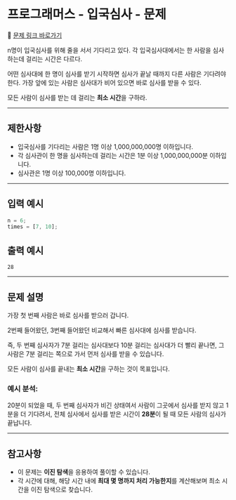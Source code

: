 # 프로그래머스 - 입국심사 - 문제

🔗 [문제 링크 바로가기](https://school.programmers.co.kr/learn/courses/30/lessons/43238)

n명이 입국심사를 위해 줄을 서서 기다리고 있다. 각 입국심사대에서는 한 사람을 심사하는데 걸리는 시간은 다르다.

어떤 심사대에 한 명이 심사를 받기 시작하면 심사가 끝날 때까지 다른 사람은 기다려야 한다. 가장 앞에 있는 사람은 심사대가 비어 있으면 바로 심사를 받을 수 있다.

모든 사람이 심사를 받는 데 걸리는 **최소 시간**을 구하라.

---

## 제한사항

- 입국심사를 기다리는 사람은 1명 이상 1,000,000,000명 이하입니다.
- 각 심사관이 한 명을 심사하는데 걸리는 시간은 1분 이상 1,000,000,000분 이하입니다.
- 심사관은 1명 이상 100,000명 이하입니다.

---

## 입력 예시

```js
n = 6;
times = [7, 10];
```

## 출력 예시

```
28
```

---

## 문제 설명

가장 첫 번째 사람은 바로 심사를 받으러 갑니다.

2번째 들어왔던, 3번째 들어왔던 비교해서 빠른 심사대에 심사를 받습니다.

즉, 두 번째 심사자가 7분 걸리는 심사대보다 10분 걸리는 심사대가 더 빨리 끝나면, 그 사람은 7분 걸리는 쪽으로 가서 먼저 심사를 받을 수 있습니다.

모든 사람이 심사를 끝내는 **최소 시간**을 구하는 것이 목표입니다.

### 예시 분석:

20분이 되었을 때, 두 번째 심사자가 비긴 상태여서 사람이 그곳에서 심사를 받지 않고 1분을 더 기다려서, 전체 심사에서 심사를 받은 시간이 **28분**이 될 때 모든 사람의 심사가 끝납니다.

---

## 참고사항

- 이 문제는 **이진 탐색**을 응용하여 풀이할 수 있습니다.
- 각 시간에 대해, 해당 시간 내에 **최대 몇 명까지 처리 가능한지**를 계산해보며 최소 시간을 이진 탐색으로 찾습니다.
